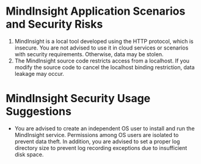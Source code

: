 # MindInsight Application Scenarios and Security Risks
1. MindInsight is a local tool developed using the HTTP protocol, which is insecure. You are not advised to use it in cloud services or scenarios with security requirements. Otherwise, data may be stolen.
2. The MindInsight source code restricts access from a localhost. If you modify the source code to cancel the localhost binding restriction, data leakage may occur.

# MindInsight Security Usage Suggestions
- You are advised to create an independent OS user to install and run the MindInsight service. Permissions among OS users are isolated to prevent data theft. In addition, you are advised to set a proper log directory size to prevent log recording exceptions due to insufficient disk space.
